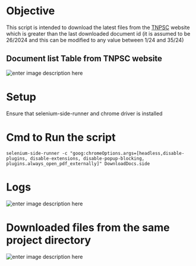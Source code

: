 # Objective

This script is intended to download the latest files from the [TNPSC](https://www.tnpsc.gov.in/English/press_releases.aspx) website which is greater than the last downloaded document id (it is assumed to be 26/2024 and this can be modified to any value between 1/24 and 35/24)
## Document list Table from TNPSC website
![enter image description here](https://drive.google.com/uc?export=view&id=1ziyRJHdwnOwdFrIrlAeTmIYkT_emdRoY)

# Setup

Ensure that selenium-side-runner and chrome driver is installed

# Cmd to Run the script

    selenium-side-runner -c "goog:chromeOptions.args=[headless,disable-plugins, disable-extensions, disable-popup-blocking, plugins.always_open_pdf_externally]" DownloadDocs.side

# Logs
![enter image description here](https://drive.google.com/uc?export=view&id=1Ukz7aAJFkAAqdBSAUtf45I_U0Qek2j4G)

# Downloaded files from the same project directory

![enter image description here](https://drive.google.com/uc?export=view&id=1O-h8yFxJjDSQP75xxFuw52KIQg1Xv-pZ)
